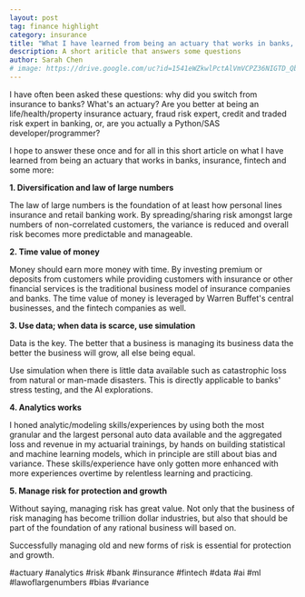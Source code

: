 ```yaml
---
layout: post
tag: finance highlight
category: insurance
title: "What I have learned from being an actuary that works in banks, insurance, fintech and some more"
description: A short ariticle that answers some questions
author: Sarah Chen
# image: https://drive.google.com/uc?id=1541eWZkwlPctAlVmVCPZ36NIGTD_QbEU
---
```

I have often been asked these questions: why did you switch from insurance to banks? What's an actuary? Are you better at being an life/health/property insurance actuary, fraud risk expert, credit and traded risk expert in banking, or, are you actually a Python/SAS developer/programmer? 

I hope to answer these once and for all in this short article on what I have learned from being an actuary that works in banks, insurance, fintech and some more:


**1. Diversification and law of large numbers**

The law of large numbers is the foundation of at least how personal lines insurance and retail banking work. By spreading/sharing risk amongst large numbers of non-correlated customers, the variance is reduced and overall risk becomes more predictable and manageable.

**2. Time value of money**

Money should earn more money with time. By investing premium or deposits from customers while providing customers with insurance or other financial services is the traditional business model of insurance companies and banks. The time value of money is leveraged by Warren Buffet's central businesses, and the fintech companies as well.

**3. Use data; when data is scarce, use simulation**

Data is the key. The better that a business is managing its business data the better the business will grow, all else being equal.

Use simulation when there is little data available such as catastrophic loss from natural or man-made disasters. This is directly applicable to banks' stress testing, and the AI explorations. 

**4. Analytics works**

I honed analytic/modeling skills/experiences by using both the most granular and the largest personal auto data available and the aggregated loss and revenue in my actuarial trainings, by hands on building statistical and machine learning models, which in principle are still about bias and variance. These skills/experience have only gotten more enhanced with more experiences overtime by relentless learning and practicing.

**5. Manage risk for protection and growth**

Without saying, managing risk has great value. Not only that the business of risk managing has become trillion dollar industries, but also that should be part of the foundation of any rational business will based on.  

Successfully managing old and new forms of risk is essential for protection and growth. 


#actuary #analytics #risk #bank #insurance #fintech #data #ai #ml #lawoflargenumbers #bias #variance